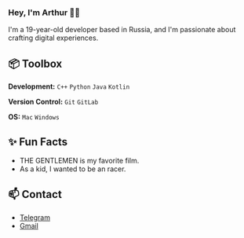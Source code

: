 ### Hey, I'm Arthur 👋🏽  

I'm a 19-year-old developer based in Russia, and I'm passionate about crafting digital experiences. 
 
## 📦 Toolbox

**Development:** `C++` `Python` `Java` `Kotlin`

**Version Control:** `Git` `GitLab`

**OS:** `Mac` `Windows`

## ✨ Fun Facts 

- THE GENTLEMEN is my favorite film.
- As a kid, I wanted to be an racer.

## 📫 Contact

- [Telegram](https://t.me/arc_mrx)
- [Gmail](mailto:arturvolkov44@gmail.com)
 
